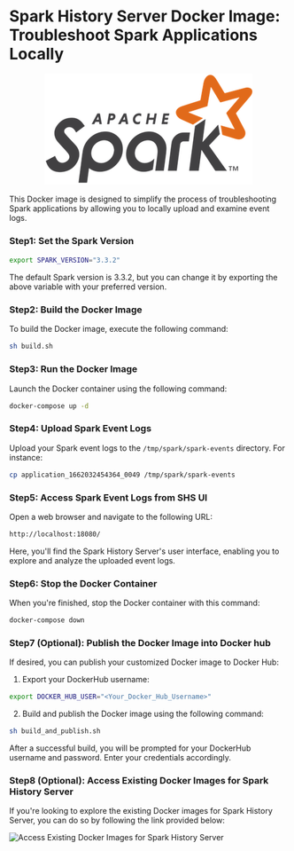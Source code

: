 # Spark History Server Docker Image: Troubleshoot Spark Applications Locally

<p align='center'>
    <img src='https://github.com/rangareddy/ranga-logos/blob/main/frameworks/spark/spark_logo.png?raw=true'>
</p>

This Docker image is designed to simplify the process of troubleshooting Spark applications by allowing you to locally upload and examine event logs.

### Step1: Set the Spark Version

```sh
export SPARK_VERSION="3.3.2"
```

The default Spark version is 3.3.2, but you can change it by exporting the above variable with your preferred version.

### Step2: Build the Docker Image

To build the Docker image, execute the following command:

```sh
sh build.sh 
```

### Step3: Run the Docker Image

Launch the Docker container using the following command:

```sh
docker-compose up -d
```

### Step4: Upload Spark Event Logs

Upload your Spark event logs to the `/tmp/spark/spark-events` directory. For instance:

```sh
cp application_1662032454364_0049 /tmp/spark/spark-events
```

### Step5: Access Spark Event Logs from SHS UI

Open a web browser and navigate to the following URL:

```sh
http://localhost:18080/
```

Here, you'll find the Spark History Server's user interface, enabling you to explore and analyze the uploaded event logs.

### Step6: Stop the Docker Container

When you're finished, stop the Docker container with this command:

```sh
docker-compose down
```

### Step7 (Optional): Publish the Docker Image into Docker hub

If desired, you can publish your customized Docker image to Docker Hub:

1. Export your DockerHub username:

```sh
export DOCKER_HUB_USER="<Your_Docker_Hub_Username>"
```

2. Build and publish the Docker image using the following command:

```sh
sh build_and_publish.sh
```

After a successful build, you will be prompted for your DockerHub username and password. Enter your credentials accordingly.

### Step8 (Optional): Access Existing Docker Images for Spark History Server

If you're looking to explore the existing Docker images for Spark History Server, you can do so by following the link provided below:

![Access Existing Docker Images for Spark History Server](https://hub.docker.com/repository/docker/rangareddy1988/spark-history-server)

